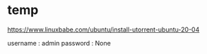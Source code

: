 # temp

https://www.linuxbabe.com/ubuntu/install-utorrent-ubuntu-20-04

username : admin
password : None
